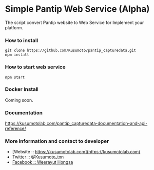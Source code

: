 # Simple Pantip Web Service (Alpha)
The script convert Pantip website to Web Service for Implement your platform.

### How to install
```
git clone https://github.com/Kusumoto/pantip_capturedata.git
npm install
```

### How to start web service
```
npm start
```

### Docker Install
Coming soon.

### Documentation
https://kusumotolab.com/pantip_capturedata-documentation-and-api-reference/

### More information and contact to developer
* [Website :: https://kusumotolab.com](https://kusumotolab.com)
* [Twitter :: @Kusumoto_ton](https://twtter.com/kusumoto_ton)
* [Facebook :: Weerayut Hongsa](https://facebook.com/Azerdar.t.Kusumoto)
